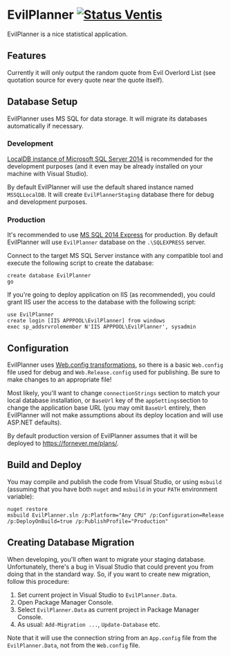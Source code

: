 EvilPlanner [![Status Ventis](https://img.shields.io/badge/status-ventis-yellow.svg)](https://github.com/ForNeVeR/andivionian-status-classifier)
===========
EvilPlanner is a nice statistical application.

Features
--------
Currently it will only output the random quote from Evil Overlord List (see
quotation source for every quote near the quote itself).

Database Setup
--------------
EvilPlanner uses MS SQL for data storage. It will migrate its databases
automatically if necessary.

### Development
[LocalDB instance of Microsoft SQL Server 2014][mssql-localdb] is recommended
for the development purposes (and it even may be already installed on your
machine with Visual Studio).

By default EvilPlanner will use the default shared instance named
`MSSQLLocalDB`. It will create `EvilPlannerStaging` database there for
debug and development purposes.

### Production
It's recommended to use [MS SQL 2014 Express][mssql-express] for production. By
default EvilPlanner will use `EvilPlanner` database on the `.\SQLEXPRESS`
server.

Connect to the target MS SQL Server instance with any compatible tool and
execute the following script to create the database:

    create database EvilPlanner
    go

If you're going to deploy application on IIS (as recommended), you could grant
IIS user the access to the database with the following script:

    use EvilPlanner
    create login [IIS APPPOOL\EvilPlanner] from windows
    exec sp_addsrvrolemember N'IIS APPPOOL\EvilPlanner', sysadmin

Configuration
-------------
EvilPlanner uses [Web.config transformations][web-config-transform], so there
is a basic `Web.config` file used for debug and `Web.Release.config` used for
publishing. Be sure to make changes to an appropriate file!

Most likely, you'll want to change `connectionStrings` section to match your
local database installation, or `BaseUrl` key of the `appSettings`section to
change the application base URL (you may omit `BaseUrl` entirely, then
EvilPlanner will not make assumptions about its deploy location and will use
ASP.NET defaults).

By default production version of EvilPlanner assumes that it will be deployed
to https://fornever.me/plans/.

Build and Deploy
------------
You may compile and publish the code from Visual Studio, or using `msbuild`
(assuming that you have both `nuget` and `msbuild` in your `PATH` environment
variable):

    nuget restore
    msbuild EvilPlanner.sln /p:Platform="Any CPU" /p:Configuration=Release /p:DeployOnBuild=true /p:PublishProfile="Production"

Creating Database Migration
---------------------------
When developing, you'll often want to migrate your staging database.
Unfortunately, there's a bug in Visual Studio that could prevent you from doing
that in the standard way. So, if you want to create new migration, follow this
procedure:

1. Set current project in Visual Studio to `EvilPlanner.Data`.
2. Open Package Manager Console.
3. Select `EvilPlanner.Data` as current project in Package Manager Console.
4. As usual: `Add-Migration ...`, `Update-Database` etc.

Note that it will use the connection string from an `App.config` file from the
`EvilPlanner.Data`, not from the `Web.config` file.

[mssql-express]: https://www.microsoft.com/en-US/download/details.aspx?id=42299
[mssql-localdb]: https://msdn.microsoft.com/ru-ru/library/hh510202(v=sql.120).aspx
[web-config-transform]: http://www.asp.net/mvc/overview/deployment/visual-studio-web-deployment/web-config-transformations
